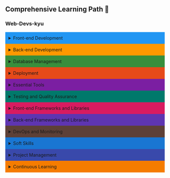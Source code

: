 ## Comprehensive Learning Path 🚀

### Web-Devs-kyu

<details style="background-color: #61dafb;">
<summary style="background-color: #2196F3; padding: 10px">Front-end Development</summary>

- HTML5
- CSS3
- JavaScript (JS)
- React
- Material-UI (MUI)
- Responsive Web Design
- Web Accessibility (A11Y)
- Version Control (e.g., Git)

</details>

<details style="background-color: #FFC107;">
<summary style="background-color: #FF9800; padding: 10px">Back-end Development</summary>

- Node.js
- Express.js
- JSON Web Tokens (JWT)
- Bcrypt
- Microsoft SQL Server (MSSQL)
- Cross-Origin Resource Sharing (CORS)
- Dotenv
- RESTful API Design
- Authentication and Authorization
- Error Handling and Debugging

</details>

<details style="background-color: #4CAF50;">
<summary style="background-color: #388E3C; padding: 10px">Database Management</summary>

- SQL
- Microsoft SQL Server (MSSQL)
- Database Design and Modeling
- Query Optimization
- Data Security

</details>

<details style="background-color: #FF5722;">
<summary style="background-color: #E64A19; padding: 10px">Deployment</summary>

- GitHub Pages
- Heroku
- Vercel
- Microsoft Azure
- Continuous Integration / Continuous Deployment (CI/CD)
- Server Management and Security
- Load Balancing and Scalability

</details>

<details style="background-color: #9C27B0;">
<summary style="background-color: #7B1FA2; padding: 10px">Essential Tools</summary>

- Git
- GitHub
- Yarn
- Text Editors or IDEs (e.g., Visual Studio Code)
- Package Managers (e.g., npm)
- Command Line Interface (CLI) Skills
- Browser Developer Tools

</details>

<details style="background-color: #009688;">
<summary style="background-color: #00796B; padding: 10px">Testing and Quality Assurance</summary>

- Unit Testing
- Integration Testing
- End-to-End Testing
- Test-Driven Development (TDD)
- Code Linting and Formatting
- Performance Testing

</details>

<details style="background-color: #E91E63;">
<summary style="background-color: #D81B60; padding: 10px">Front-end Frameworks and Libraries</summary>

- Redux (for state management)
- Axios (for HTTP requests)
- Router (for navigation)
- Styled Components (for CSS-in-JS)

</details>

<details style="background-color: #673AB7;">
<summary style="background-color: #5E35B1; padding: 10px">Back-end Frameworks and Libraries</summary>

- Express.js Middleware
- Socket.io (for real-time applications)
- GraphQL (alternative to REST)

</details>

<details style="background-color: #795548;">
<summary style="background-color: #5D4037; padding: 10px">DevOps and Monitoring</summary>

- Docker (for containerization)
- Monitoring and Logging Tools (e.g., Prometheus, Grafana)
- Security Best Practices
- Backup and Disaster Recovery Strategies

</details>

<details style="background-color: #2196F3;">
<summary style="background-color: #1976D2; padding: 10px">Soft Skills</summary>

- Problem Solving
- Communication Skills
- Time Management
- Team Collaboration
- Agile Development Methodologies (e.g., Scrum)
- Learning and Adaptability

</details>

<details style="background-color: #3F51B5;">
<summary style="background-color: #3949AB; padding: 10px">Project Management</summary>

- Project Planning
- Issue Tracking (e.g., Jira)
- Version Control Workflow (e.g., Git Flow)

</details>

<details style="background-color: #FF9800;">
<summary style="background-color: #F57C00; padding: 10px">Continuous Learning</summary>

- Keeping Up with Industry Trends
- Online Courses and Tutorials
- Attending Tech Meetups and Conferences
- Building Personal Projects

</details>
